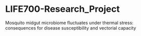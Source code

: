 # LIFE700-Research_Project
Mosquito midgut microbiome fluctuates under thermal stress: consequences for disease susceptibility and vectorial capacity
